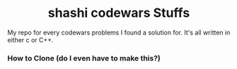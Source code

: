 # <div align="center"> shashi codewars Stuffs </div>
My repo for every codewars problems I found a solution for.
It's all written in either c or C++.

### How to Clone (do I even have to make this?)

